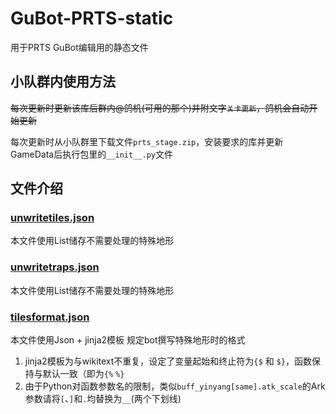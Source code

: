 # GuBot-PRTS-static
用于PRTS GuBot编辑用的静态文件

## 小队群内使用方法
<del>每次更新时更新该库后群内@鸽机(可用的那个)并附文字`关卡更新`，鸽机会自动开始更新</del>

每次更新时从小队群里下载文件`prts_stage.zip`，安装要求的库并更新GameData后执行包里的`__init__.py`文件

## 文件介绍

### [unwritetiles.json](/unwritetiles.json)
本文件使用List储存不需要处理的特殊地形

### [unwritetraps.json](/unwritetraps.json)
本文件使用List储存不需要处理的特殊地形

### [tilesformat.json](/tilesformat.json)
本文件使用Json + jinja2模板 规定bot撰写特殊地形时的格式
1. jinja2模板为与wikitext不重复，设定了变量起始和终止符为`{$` 和 `$}`，函数保持与默认一致（即为`{%` `%}`
2. 由于Python对函数参数名的限制，类似`buff_yinyang[same].atk_scale`的Ark参数请将`[`、`]`和`.`均替换为`__`(两个下划线)